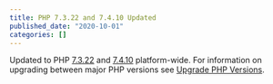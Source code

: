 ```yaml
---
title: PHP 7.3.22 and 7.4.10 Updated
published_date: "2020-10-01"
categories: []
---
```

Updated to PHP [7.3.22](https://www.php.net/archive/2020.php#2020-09-03-1) and [7.4.10](https://www.php.net/archive/2020.php#2020-09-03-2) platform-wide. For information on upgrading between major PHP versions see [Upgrade PHP Versions](/guides/php/php-versions).
